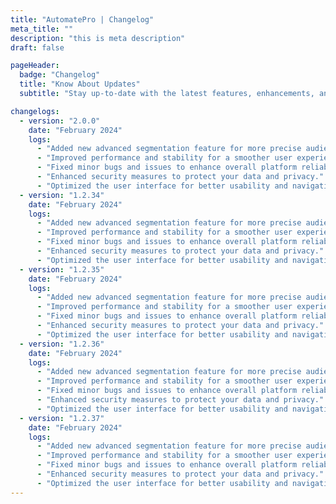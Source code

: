 ```yaml
---
title: "AutomatePro | Changelog"
meta_title: ""
description: "this is meta description"
draft: false

pageHeader:
  badge: "Changelog"
  title: "Know About Updates"
  subtitle: "Stay up-to-date with the latest features, enhancements, and bug fixes. We are constantly improving our platform to provide you with the best experience possible."

changelogs:
  - version: "2.0.0"
    date: "February 2024"
    logs:
      - "Added new advanced segmentation feature for more precise audience targeting."
      - "Improved performance and stability for a smoother user experience."
      - "Fixed minor bugs and issues to enhance overall platform reliability."
      - "Enhanced security measures to protect your data and privacy."
      - "Optimized the user interface for better usability and navigation."
  - version: "1.2.34"
    date: "February 2024"
    logs:
      - "Added new advanced segmentation feature for more precise audience targeting."
      - "Improved performance and stability for a smoother user experience."
      - "Fixed minor bugs and issues to enhance overall platform reliability."
      - "Enhanced security measures to protect your data and privacy."
      - "Optimized the user interface for better usability and navigation."
  - version: "1.2.35"
    date: "February 2024"
    logs:
      - "Added new advanced segmentation feature for more precise audience targeting."
      - "Improved performance and stability for a smoother user experience."
      - "Fixed minor bugs and issues to enhance overall platform reliability."
      - "Enhanced security measures to protect your data and privacy."
      - "Optimized the user interface for better usability and navigation."
  - version: "1.2.36"
    date: "February 2024"
    logs:
      - "Added new advanced segmentation feature for more precise audience targeting."
      - "Improved performance and stability for a smoother user experience."
      - "Fixed minor bugs and issues to enhance overall platform reliability."
      - "Enhanced security measures to protect your data and privacy."
      - "Optimized the user interface for better usability and navigation."
  - version: "1.2.37"
    date: "February 2024"
    logs:
      - "Added new advanced segmentation feature for more precise audience targeting."
      - "Improved performance and stability for a smoother user experience."
      - "Fixed minor bugs and issues to enhance overall platform reliability."
      - "Enhanced security measures to protect your data and privacy."
      - "Optimized the user interface for better usability and navigation."
---
```

